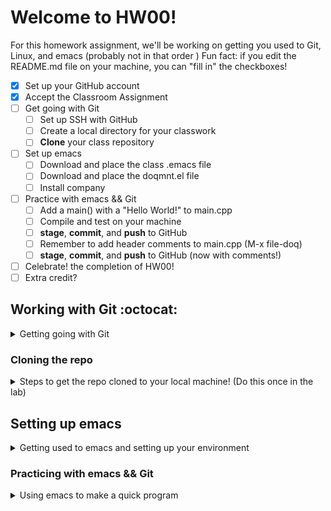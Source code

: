 # Welcome to HW00! #
For this homework assignment, we'll be working on getting you used to Git, Linux, and emacs (probably not in that order
)
Fun fact: if you edit the README.md file on your machine, you can "fill in" the checkboxes!

- [X] Set up your GitHub account
- [X] Accept the Classroom Assignment
- [ ] Get going with Git
  - [ ] Set up SSH with GitHub
  - [ ] Create a local directory for your classwork
  - [ ] **Clone** your class repository
- [ ] Set up emacs
  - [ ] Download and place the class .emacs file
  - [ ] Download and place the doqmnt.el file
  - [ ] Install company
- [ ] Practice with emacs && Git
  - [ ] Add a main() with a "Hello World!" to main.cpp
  - [ ] Compile and test on your machine
  - [ ] **stage**, **commit**, and **push** to GitHub
  - [ ] Remember to add header comments to main.cpp (M-x file-doq)
  - [ ] **stage**, **commit**, and **push** to GitHub (now with comments!)
- [ ] Celebrate! the completion of HW00!
- [ ] Extra credit?

## Working with Git :octocat: ##
<details>
<summary> Getting going with Git </summary>

If you are here, that means you have successfully created your GitHub account, *and* connected to the class repo :tada:
### Getting Started ###
Creating your GitHub account is something you need to do once, and then never again.  Creating a repo (what happened when you accepted the class assignment), is something you'll likely do once per project - you shouldn't need to do it again for this assignment.
### Setting up SSH with GitHub ###
This is a task you'll need to do once per unique *machine* you work on.  Given the way the CS department Linux machines are set up, you should only need to do this once, and it will work no matter which physical machine you are using (you will need to do it for a home/personal machine if you want to though!)
1. Open a Terminal in Linux (you can click on "Activities" in the upper left, and type Terminal into the search bar)
1. In the terminal, generate an SSH key:
   ```console
   $ ssh-keygen -t ed25519 -C "username@ut.utm.edu"
   ```
   NOTES: the '$' is just there to show that you're on a Linux terminal, and you should put in your own UTM email address in the quotes! (what you signed up on GitHub with)
1. You will be prompted for a file name - press enter to accept the default file location (but remember it!)
1. You will be prompted to enter a passphrase (hit enter for no passphrase - this is the simplest thing to do!)
1. Re-enter your passphrase and press enter (or leave blank and press enter again for no passphrase)

Your SSH keypair should now be complete! :tada:

Now you need to add the public key to GitHub

To do this, we'll use the ``cat`` command, which con*cat*enates the file to your output, so we can easily see it!
1. ```console
   cat .ssh/id_ed25519.pub
   ```
   NOTE: you may have a slightly different name - the key thing is to make sure you have the file that ends with .pub - this is the public key!
1.  copy this from the terminal
    * highlight with the mouse, then hit enter (this copies it to the clipboard)
1. in the browser, click your profile photo on the upper-right of any GitHub page, then select "Settings"
1. in the user settings sidebar, click "SSH and GPG keys"
1. click on "New SSH Key"
1. in the "Title" field, add a helpful label for the key (something like "CS Lab Key" would be good!)
1. paste your key into the "Key" field
1. click "Add SSH key"

At this point, you should be good to go, though you may need to confirm your GitHub password!
We've only brushed the basics of setting up your machine to work with Git, next up: Cloning this repo to the local machine!
</details>

### Cloning the repo ###
<details>
	<summary>Steps to get the repo cloned to your local machine! (Do this once in the lab)</summary>

If you are viewing this in the browser (which you probably are):
1. Click on the download code button
1. Make sure the SSH option is selected
1. You should see a link starting with ``git@`` - click on the clipboard next to it
1. In the terminal, make a folder to hold your CS222 projects
   ```console
   mkdir CSCI222
   ```
   It is up to you if you want to place this in your home directory (where you start by default in the terminal), or if you want to put it into the Documents folder, or Desktop folder (``cd Documents``, for example, first)
1. Now move into the new folder using the 'change directory' (`cd`) command
1. Now you're ready to clone your repo!  In the terminal type in:
   ```console
   git clone
   ```
   And then paste in the link starting with ``git@`` into the terminal (you can do this with a right click!)  This should result in you seeing:
   ```console
   git clone git@...
   ```
   where the ... is the rest of the repository name!
   
   NOTE: you may be asked if it's OK for SSH to talk to a specific IP address.  If prompted, type in 'yes', and continue the clone operation!
1. You should now have a local copy of this repo :tada: double-check that the file structure matches what you're seeing here online (you'll want to use ``ls`` to _list_ the contents of a directory, and ``cd`` to _change directory_, or move into a folder to make sure everything looks good.

Your GitHub setup should now be complete!  We'll be working closely with Git thoughout the semester, so don't worry if it still feels a little weird!
Also, if you want to clone your repository to a personal machine, you'll need to follow these steps again!
</details>

## Setting up emacs ##
<details>
	<summary>Getting used to emacs and setting up your environment</summary>
	
We're going to be using emacs this semester for our software development.  Emacs is a powerful text-editor available freely in Linux.  It is also highly customizable!  Dr. Guerin and I have been working together to create programs that modify emacs for this class!

### Emacs Basics ###
Most of the commands we'll be using this semester will start with either C- or M-, this stands for the Control and Meta keys, respectively.  For example, ``C-x`` means to hold the control key, and then tap 'x'.  On most standard keyboards, the 'Alt' key is mapped to Meta (you can override this behavior if wanted/needed, but we're not going to cover that here)

#### Running emacs ####
In this class, we'll be primarily running emacs in the terminal:
```console
emacs -nw
```
the ``-nw`` is what will force emacs to open in the terminal, as opposed to popping up a new window.  This is useful when running emacs remotely!

#### Some very common commands (as in, you'll see/use all the time) ####
- C-x C-s - save
- C-x C-c - close the buffer (the open window)
- C-x C-f - open a file without closing emacs
- C-g - quit the current command you're entering (super helpful if you mess up/do something by accident)
- C-x space - start marking - useful for cutting, commenting out code, etc
- C-x C-w - cut (more common to cut and paste immediately instead of a coopy)
- C-x C-y - paste (yank from the kill-chain)
- M-x comment-region - will intelligently comment out the marked region
- M-x uncomment-region - will intelligently uncomment the marked region
- C-n - move down a line (down arrow also works)
- C-p - move up a line (up arrow also works)
- C-f - move forwards a character (right arrow)
- M-f - move forwards a word (also C-right arrow)
- C-b - move backwards a character (left arrow)
- M-b - move backwards a word (also C-left arrow)
- C-a - move to the beginning of a line (also home key)
- C-e - move to the end of a line (also end key)
- C-u - undo!

#### Setting up your .emacs file ####
For many Linux programs, you'll use a .<program name> file to customize how that program behaves, generally known as init files.  To customize emacs, we'll be modifying your .emacs file.  This file should live in your home diretory (/home/cs0/<your username>).  You can find a starter .emacs file in <file location>, you either place a copy of the provided file into your home directory, or open up both files and copy it over line by line.  To move the file over:
```console
cp emacs/.emacs ~/.emacs
```
NOTE: this is assuming that you are in the terminal, and when you run ``ls``, you see this README.md file.

NOTE2: "~" is a special shortcut to your home directory!

Next, you'll want to move over the doqmnt file - this is an emacs extension that Dr. Guerin and I have been putting together for you!
First, you'll create a folder to hold the file inside the emacs directory, and then you'll copy over the doqmnt file stored in the emacs folder of this repository:
```console
mkdir ~/.emacs.d/include
cp emacs/doqmnt.el ~/.emacs.d/include
```
Again, this is assuming that you're in the base folder of this repository

The emacs and doqmnt files provide several helpful functions, but of immediate use:
- M-x main - this will insert a main.cpp template at the cursor point - it will include the iostream library, and use the standard namespace
- M-x file-doq - this will add header comments that match the standards for this class
- M-x fun-doq - this will add function comments that match the standards for this class

##### Installing company ####
company-mode is a useful emacs add-on, standing for complete-any - it adds in helpful completion suggestions based on what you're starting to type - helpful when writing anything in emacs, not just C++ code! (though we'll mostly be using it for C++ code in class).

You can find more information about company-mode here: [company-mode](https://company-mode.github.io/)

We will just be following the basic install steps:
1. Open your .emacs file
```console
emacs -nw .emacs
```
1. Type in: ``M-x package-install`` and hit enter
1. Type in: ``company`` and hit enter

  NOTE: if you get an error message about a failure to verify a signature, enter each command below, pressing enter after each line:
  - M-: (setq package-check-signature nil)
  - M-x package-install
  - gnu-elpa-keyring-update
  - M-: (setq package-check-signature allow-unsigned)
  
  Close and re-open the .emacs file, and try to install company again

After installing company, make sure it's always enabled:
1. Go to the end of the file ``M->``
1. Uncomment the last line ``(add-hook 'after-init-hook 'global-company-mode)`` by removing the semicolons
1. Save and exit out of emacs
  - C-x C-s (save)
  - C-x C-c (quit)

NOTE: there are a lot of company options, we only need the basic one for this class! (you're welcome to try out more if you wish!)


</details>

### Practicing with emacs && Git ###
<details>
<summary>Using emacs to make a quick program </summary>

We are now going to use our new, powerful emacs skillz (with a 'z') to make a quick program, showing off that everything is working (and also practicing the important steps of compiling, testing, and then interacting with git through `git add`, `git commit`, and `git push`

1. Open the main.cpp file in this repository
  - cd into the directory, if needed
  - then type in:
  ```console
  emacs -nw main.cpp
  ```
  - this opens up emacs with "no window" (it keeps it in the terminal)
  - NOTE: this is also how you can create a new file - just put the new file name after the ``emacs -nw`` and a new file will be created for you!
 2. Use the super-cool special "main" command that we have in our .emacs file:
   - M-x main
   - be amazed at how awesome it is!
 3. Using your skeleton main(), have it print out "Hello World!"
   - you've got this part!
 4. Save and exit emacs
   - C-x
   - C-s
    (saving should now be done)
   - C-x
   - C-c
   (this should exit you out of emacs, and bring you back to the console)
 5. Time to test your program!
   Remember: it's always good to test things before submitting them...
   - compile with g++:
   ```console
   g++ main.cpp -Wall -Wextra -o hello
   ```
   - this *should* happily compile (please reach out for help if you're getting errors)
   - with a happy compilation, you should now have an executable called hello (it should be green and exciting when you type in `ls`
   - run your program!
   ```console
   ./hello
   ```
   - profit! (though make sure you're printing out "Hello World!"
6. Once your program is running correctly, it's time to get your program into git!
  * First, check the **status** of your repository:
  ```console
  git status
  ```
   - you **should** see that main.cpp has been modified!
  * Next, tell git that you want this modified main.cpp to be **staged** for a commit:
  ```console
  git add main.cpp
  ```
    - if you run ``git status`` again, you should now see that main.cpp is added for commit!
  * Next, you want to **commit** your changes to your local repository:
  ```console
  git commit -m "Created my Hello World! program!"
  ```
   - NOTE: the '-m' flag is so you can add a **m**essage to your commit.
   - it doesn't need to match the above sample, but please make it say something useful, if not for your own sanity then for mine...
   - if you don't attach a message, you'll be dumped into a text editor to add a message (git enforces you leaving a note on every commit!)
  * Your main.cpp should now be committed to your local repository (:tada:yay!:tada:), but wait, it's not yet into GitHub (where it actually needs to be to count for homework...).  To get it out to GitHub, you need to **push** your commit
  ```console
  git push
  ```
NOTE: you don't need to push to GitHub for every local commit (though it is a good habit to get into, so you don't forget to push your homework...), a single push will handle multiple local commits!
  - You should now be able to see tests running on your assignment!
  - Did they pass?  Did you remember the "!" at the end of "Hello World"?
 - if they didn't pass, open your main.cpp up again, make the changes you need, then **stage**, **commit**, and **push** your changes!

###### Wait!!!
we're missing the header comments from our main.cpp - we need those for this class, and GitHub can't check for that in tests...
 Time to add in comments!
 1. Open up main.cpp again:
    ```console
    emacs -nw main.cpp
    ```
 2. Add in some file comments!
      - ``M-x file-doq`` - make sure to answer any questions it asks you
      - marvel over the awesomeness of that doqmnt file you told emacs about!
    * Save and exit emacs
      - C-x C-s
      - C-x C-c
  3. Compile and run your program to confirm you're still seeing the correct output
  ```console
  g++ main.cpp -Wall -Wextra -o hello
  ./hello
  ```
  4. **stage**, **commit**, and then **push** your updated file!
    * `git add main.cpp`
    * `git commit -m "added in header comments"`
    * `git push`
  5. Watch your tests running...
    - if they were passing before, they should still be passing!
  :tada: Celebrate! :tada: as we have completed the required portion of this lab!
 What about extra credit?
   - [ ] Submit a screenshot of the test passing on Canvas
   - [ ] In the CheatSheets folder, edit the helpers.md file to finish filling out the documentation! (don't forget to **stage**, **commit**, and **push** these changes!
:octocat:
</details>